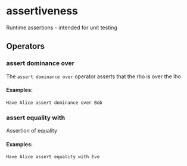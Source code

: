 # assertiveness
Runtime assertions - intended for unit testing
## Operators
### assert dominance over
The `assert dominance over` operator asserts that the rho is over the lho
#### Examples:  
`Have Alice assert dominance over Bob`
### assert equality with
Assertion of equality
#### Examples:  
`Have Alice assert equality with Eve`
